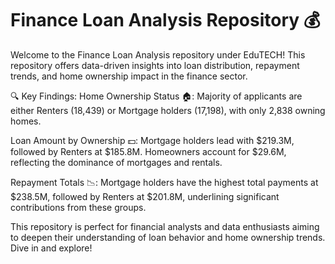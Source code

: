 # Finance Loan Analysis Repository 💰

Welcome to the Finance Loan Analysis repository under EduTECH! This repository offers data-driven insights into loan distribution, repayment trends, and home ownership impact in the finance sector.

🔍 Key Findings:
Home Ownership Status 🏠: Majority of applicants are either Renters (18,439) or Mortgage holders (17,198), with only 2,838 owning homes.

Loan Amount by Ownership 💵: Mortgage holders lead with $219.3M, followed by Renters at $185.8M. Homeowners account for $29.6M, reflecting the dominance of mortgages and rentals.

Repayment Totals 📉: Mortgage holders have the highest total payments at $238.5M, followed by Renters at $201.8M, underlining significant contributions from these groups.

This repository is perfect for financial analysts and data enthusiasts aiming to deepen their understanding of loan behavior and home ownership trends. Dive in and explore!
